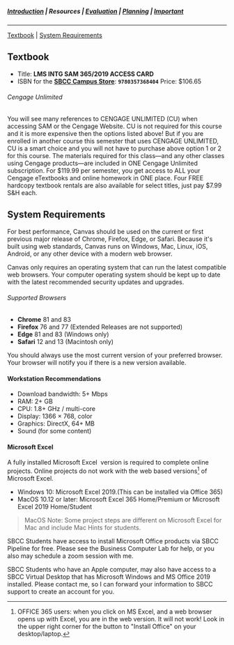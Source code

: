 ##### [Introduction](introduction) | Resources | [Evaluation](evaluation) | [Planning](planning) | [Important](important)
***
[Textbook](#textbook) | [System Requirements](#system-requirements)

## Textbook

 - Title: **LMS INTG SAM 365/2019 ACCESS CARD** 
 - ISBN for the <a href="https://www.sbccbooks.com/" target="_blank">**SBCC Campus Store**</a>: **`9780357368404`** Price: $106.65


###### Cengage Unlimited

You will see many references to CENGAGE UNLIMITED (CU) when accessing SAM or the Cengage Website. CU is not required for this course and it is more expensive then the options listed above! But if you are enrolled in another course this semester that uses CENGAGE UNLIMITED, CU is a smart choice and you will not have to purchase above option 1 or 2 for this course. The materials required for this class—and any other classes using Cengage products—are included in ONE Cengage Unlimited subscription. For $119.99 per semester, you get access to ALL your Cengage eTextbooks and online homework in ONE place. Four FREE hardcopy textbook rentals are also available for select titles, just pay $7.99 S&H each.


## System Requirements

For best performance, Canvas should be used on the current or first previous major release of Chrome, Firefox, Edge, or Safari. Because it's built using web standards, Canvas runs on Windows, Mac, Linux, iOS, Android, or any other device with a modern web browser.

Canvas only requires an operating system that can run the latest compatible web browsers. Your computer operating system should be kept up to date with the latest recommended security updates and upgrades.

###### Supported Browsers

*   **Chrome** 81 and 83
*   **Firefox** 76 and 77 (Extended Releases are not supported)
*   **Edge** 81 and 83 (Windows only)
*   **Safari** 12 and 13 (Macintosh only)

You should always use the most current version of your preferred browser. Your browser will notify you if there is a new version available.

#### Workstation Recommendations

*   Download bandwidth: 5+ Mbps
*   RAM: 2+ GB
*   CPU: 1.8+ GHz / multi-core
*   Display: 1366 × 768, color
*   Graphics: DirectX, 64+ MB
*   Sound (for some content)

#### Microsoft Excel

A fully installed Microsoft Excel  version is required to complete online projects. Online projects do not work with the web based versions[^1] of Microsoft Excel.

*   Windows 10: Microsoft Excel 2019.(This can be installed via Office 365)
*   MacOS 10.12 or later: Microsoft Excel 365 Home/Premium or Microsoft Excel 2019 Home/Student

> MacOS Note: Some project steps are different on Microsoft Excel for Mac and include Mac Hints for students.

SBCC Students have access to install Microsoft Office products via SBCC Pipeline for free. Please see the Business Computer Lab for help, or you also may schedule a zoom session with me.  

SBCC Students who have an Apple computer, may also  have access to a SBCC Virtual Desktop that has Microsoft Windows and MS Office 2019 installed. Please contact me, so I can forward your information to SBCC support to create an account for you.  
 
[^1]: OFFICE 365 users: when you click on MS Excel, and a web browser opens up with Excel, you are in the web version. It will not work! Look in the upper right corner for the button to "Install Office" on your desktop/laptop. 
